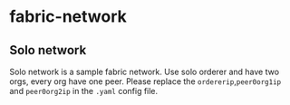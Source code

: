 # fabric-network

## Solo network
Solo network is a sample fabric network. 
Use solo orderer and have two orgs, every org have one peer.
Please replace the `ordererip`,`peer0org1ip` and `peer0org2ip` in the `.yaml` config file. 
